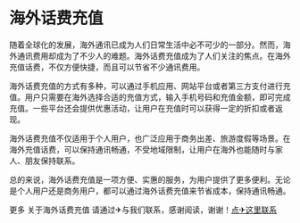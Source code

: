 # 海外话费充值

随着全球化的发展，海外通讯已成为人们日常生活中必不可少的一部分。然而，海外通讯费用却成为了不少人的难题。海外话费充值成为了人们关注的焦点。在海外充值话费，不仅方便快捷，而且可以节省不少通讯费用。

海外话费充值的方式有多种，可以通过手机应用、网站平台或者第三方支付进行充值。用户只需要在海外选择合适的充值方式，输入手机号码和充值金额，即可完成充值。一些平台还会提供优惠活动，让用户在充值时可以获得一定的折扣或者返现。

海外话费充值不仅适用于个人用户，也广泛应用于商务出差、旅游度假等场景。在海外充值话费，可以保持通讯畅通，不受地域限制，让用户在海外也能随时与家人、朋友保持联系。

总的来说，海外话费充值是一项方便、实惠的服务，为用户提供了更多便利。无论是个人用户还是商务用户，都可以通过海外话费充值来节省成本，保持通讯畅通。

更多 关于海外话费充值 请通过✈与我们联系，感谢阅读，谢谢！[点✈这里联系](https://sms.k02.cc)